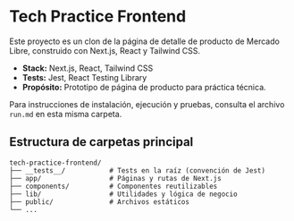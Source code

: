 # Tech Practice Frontend

Este proyecto es un clon de la página de detalle de producto de Mercado Libre, construido con Next.js, React y Tailwind CSS.

- **Stack:** Next.js, React, Tailwind CSS
- **Tests:** Jest, React Testing Library
- **Propósito:** Prototipo de página de producto para práctica técnica.

Para instrucciones de instalación, ejecución y pruebas, consulta el archivo `run.md` en esta misma carpeta.

## Estructura de carpetas principal
```
tech-practice-frontend/
├── __tests__/           # Tests en la raíz (convención de Jest)
├── app/                 # Páginas y rutas de Next.js
├── components/          # Componentes reutilizables
├── lib/                 # Utilidades y lógica de negocio
├── public/              # Archivos estáticos
└── ...
```
